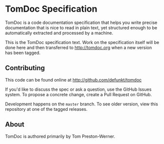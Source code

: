 # TomDoc Specification

TomDoc is a code documentation specification that helps you write precise
documentation that is nice to read in plain text, yet structured enough to be
automatically extracted and processed by a machine.

This is the TomDoc specification text. Work on the specification itself will
be done here and then transferred to http://tomdoc.org when a new version has
been tagged.

## Contributing

This code can be found online at http://github.com/defunkt/tomdoc

If you'd like to discuss the spec or ask a question, use the GitHub Issues
system. To propose a concrete change, create a Pull Request on GitHub.

Development happens on the `master` branch. To see older version, view this
repository at one of the tagged releases.

## About

TomDoc is authored primarily by Tom Preston-Werner.
